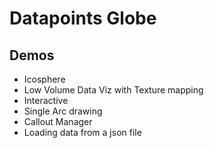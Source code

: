 # Datapoints Globe

## Demos
- Icosphere
- Low Volume Data Viz with Texture mapping
- Interactive
- Single Arc drawing
- Callout Manager
- Loading data from a json file
